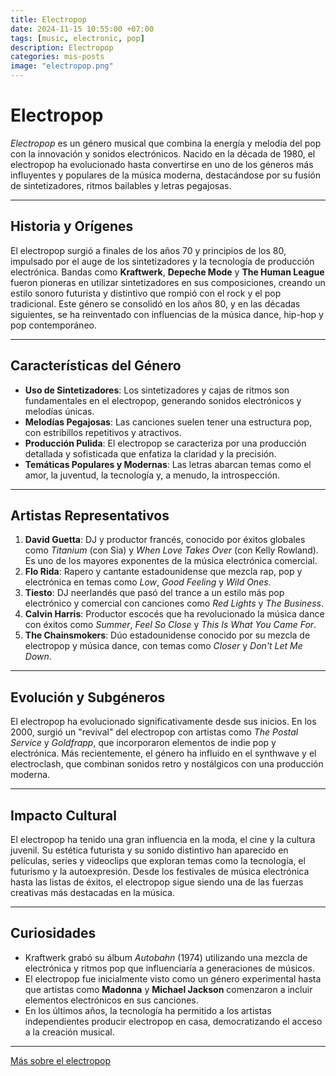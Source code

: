 ```yaml
---
title: Electropop
date: 2024-11-15 10:55:00 +07:00
tags: [music, electronic, pop]
description: Electropop
categories: mis-posts
image: "electropop.png"
---
```

# Electropop

*Electropop* es un género musical que combina la energía y melodía del pop con la innovación y sonidos electrónicos. Nacido en la década de 1980, el electropop ha evolucionado hasta convertirse en uno de los géneros más influyentes y populares de la música moderna, destacándose por su fusión de sintetizadores, ritmos bailables y letras pegajosas.

---

## Historia y Orígenes

El electropop surgió a finales de los años 70 y principios de los 80, impulsado por el auge de los sintetizadores y la tecnología de producción electrónica. Bandas como **Kraftwerk**, **Depeche Mode** y **The Human League** fueron pioneras en utilizar sintetizadores en sus composiciones, creando un estilo sonoro futurista y distintivo que rompió con el rock y el pop tradicional. Este género se consolidó en los años 80, y en las décadas siguientes, se ha reinventado con influencias de la música dance, hip-hop y pop contemporáneo.

---

## Características del Género

- **Uso de Sintetizadores**: Los sintetizadores y cajas de ritmos son fundamentales en el electropop, generando sonidos electrónicos y melodías únicas.
- **Melodías Pegajosas**: Las canciones suelen tener una estructura pop, con estribillos repetitivos y atractivos.
- **Producción Pulida**: El electropop se caracteriza por una producción detallada y sofisticada que enfatiza la claridad y la precisión.
- **Temáticas Populares y Modernas**: Las letras abarcan temas como el amor, la juventud, la tecnología y, a menudo, la introspección.

---

## Artistas Representativos


1. **David Guetta**: DJ y productor francés, conocido por éxitos globales como *Titanium* (con Sia) y *When Love Takes Over* (con Kelly Rowland). Es uno de los mayores exponentes de la música electrónica comercial.
2. **Flo Rida**: Rapero y cantante estadounidense que mezcla rap, pop y electrónica en temas como *Low*, *Good Feeling* y *Wild Ones*.
3. **Tiesto**: DJ neerlandés que pasó del trance a un estilo más pop electrónico y comercial con canciones como *Red Lights* y *The Business*.
4. **Calvin Harris**: Productor escocés que ha revolucionado la música dance con éxitos como *Summer*, *Feel So Close* y *This Is What You Came For*.
5. **The Chainsmokers**: Dúo estadounidense conocido por su mezcla de electropop y música dance, con temas como *Closer* y *Don't Let Me Down*.


---

## Evolución y Subgéneros

El electropop ha evolucionado significativamente desde sus inicios. En los 2000, surgió un "revival" del electropop con artistas como *The Postal Service* y *Goldfrapp*, que incorporaron elementos de indie pop y electrónica. Más recientemente, el género ha influido en el synthwave y el electroclash, que combinan sonidos retro y nostálgicos con una producción moderna.

---

## Impacto Cultural

El electropop ha tenido una gran influencia en la moda, el cine y la cultura juvenil. Su estética futurista y su sonido distintivo han aparecido en películas, series y videoclips que exploran temas como la tecnología, el futurismo y la autoexpresión. Desde los festivales de música electrónica hasta las listas de éxitos, el electropop sigue siendo una de las fuerzas creativas más destacadas en la música.

---

## Curiosidades

- Kraftwerk grabó su álbum *Autobahn* (1974) utilizando una mezcla de electrónica y ritmos pop que influenciaría a generaciones de músicos.
- El electropop fue inicialmente visto como un género experimental hasta que artistas como **Madonna** y **Michael Jackson** comenzaron a incluir elementos electrónicos en sus canciones.
- En los últimos años, la tecnología ha permitido a los artistas independientes producir electropop en casa, democratizando el acceso a la creación musical.

---

<a href="https://es.wikipedia.org/wiki/Electropop" target="_blank" rel="noopener">Más sobre el electropop</a>
